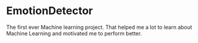 # EmotionDetector
The first ever Machine learning project. That helped me a lot to learn about Machine Learning and motivated me to perform better.